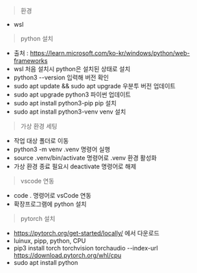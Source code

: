 >환경
- wsl


>python 설치
- 출처 : https://learn.microsoft.com/ko-kr/windows/python/web-frameworks
- wsl 처음 설치시 python은 설치된 상태로 설치
- python3 --version 입력해 버전 확인
- sudo apt update && sudo apt upgrade 우분투 버전 업데이트
- sudo apt upgrade python3 파이썬 업데이트
- sudo apt install python3-pip pip 설치
- sudo apt install python3-venv venv 설치

> 가상 환경 세팅
- 작업 대상 폴더로 이동
- python3 -m venv .venv 명령어 실행
- source .venv/bin/activate 명령어로 .venv 환경 활성화
- 가상 환경 종료 필요시 deactivate  명령어로 해제

>vscode 연동
- code . 명령어로 vsCode 연동
- 확장프로그램에 python 설치


>pytorch 설치
- https://pytorch.org/get-started/locally/ 에서 다운로드
- luinux, pipp, python, CPU
- pip3 install torch torchvision torchaudio --index-url https://download.pytorch.org/whl/cpu
- sudo apt install python
